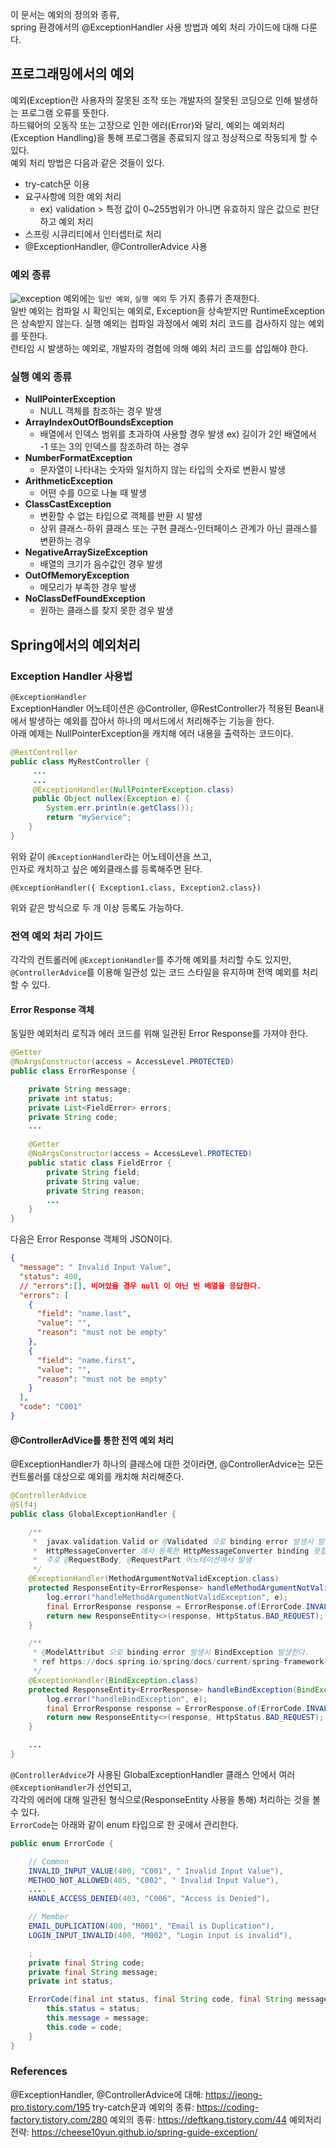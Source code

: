 이 문서는 예외의 정의와 종류, <br>spring 환경에서의 @ExceptionHandler 사용 방법과 예외 처리 가이드에 대해 다룬다. 

## 프로그래밍에서의 예외
예외(Exception란 사용자의 잘못된 조작 또는 개발자의 잘못된 코딩으로 인해 발생하는 프로그램 오류를 뜻한다. <br>하드웨어의 오동작 또는 고장으로 인한 에러(Error)와 달리, 예외는 예외처리(Exception Handling)을 통해 프로그램을 종료되지 않고 정상적으로 작동되게 할 수 있다. 
<br>예외 처리 방법은 다음과 같은 것들이 있다. 
- try-catch문 이용
- 요구사항에 의한 예외 처리 
    - ex) validation > 특정 값이 0~255범위가 아니면 유효하지 않은 값으로 판단하고 예외 처리
- 스프링 시큐리티에서 인터셉터로 처리 
- @ExceptionHandler, @ControllerAdvice 사용

### 예외 종류
![exception](exception.jpeg)
예외에는 `일반 예외`, `실행 예외` 두 가지 종류가 존재한다.<br>일반 예외는 컴파일 시 확인되는 예외로, Exception을 상속받지만 RuntimeException은 상속받지 않는다.
실행 예외는 컴파일 과정에서 예외 처리 코드를 검사하지 않는 예외를 뜻한다.<br>런타임 시 발생하는 예외로, 개발자의 경험에 의해 예외 처리 코드를 삽입해야 한다.

### 실행 예외 종류
- **NullPointerException**
    - NULL 객체를 참조하는 경우 발생
- **ArrayIndexOutOfBoundsException**
    - 배열에서 인덱스 범위를 초과하여 사용할 경우 발생
    ex) 길이가 2인 배열에서 -1 또는 3의 인덱스를 참조하려 하는 경우
- **NumberFormatException**
    - 문자열이 나타내는 숫자와 일치하지 않는 타입의 숫자로 변환시 발생 
- **ArithmeticException**
    - 어떤 수를 0으로 나눌 때 발생
- **ClassCastException**
    - 변환할 수 없는 타입으로 객체를 반환 시 발생
    - 상위 클래스-하위 클래스 또는 구현 클래스-인터페이스 관계가 아닌 클래스를 변환하는 경우 
- **NegativeArraySizeException**
    - 배열의 크기가 음수값인 경우 발생 
- **OutOfMemoryException**
    - 메모리가 부족한 경우 발생
- **NoClassDefFoundException**
    - 원하는 클래스를 찾지 못한 경우 발생 

## Spring에서의 예외처리  
### Exception Handler 사용법
`@ExceptionHandler`<br>
ExceptionHandler 어노테이션은 @Controller, @RestController가 적용된 Bean내에서 발생하는 예외를 잡아서 하나의 메서드에서 처리해주는 기능을 한다.<br>아래 예제는 NullPointerException을 캐치해 에러 내용을 출력하는 코드이다. 

```java
@RestController 
public class MyRestController {
     ... 
     ... 
     @ExceptionHandler(NullPointerException.class) 
     public Object nullex(Exception e) { 
        System.err.println(e.getClass());
        return "myService"; 
    } 
}
```
위와 같이 `@ExceptionHandler`라는 어노테이션을 쓰고,<br>인자로 캐치하고 싶은 예외클래스를 등록해주면 된다.
```
@ExceptionHandler({ Exception1.class, Exception2.class}) 
```
위와 같은 방식으로 두 개 이상 등록도 가능하다.

### 전역 예외 처리 가이드
각각의 컨트롤러에 `@ExceptionHandler`를 추가해 예외를 처리할 수도 있지만,<br>`@ControllerAdvice`를 이용해 일관성 있는 코드 스타일을 유지하며 전역 예외를 처리할 수 있다.

#### Error Response 객체 
동일한 예외처리 로직과 에러 코드를 위해 일관된 Error Response를 가져야 한다. 

```java
@Getter
@NoArgsConstructor(access = AccessLevel.PROTECTED)
public class ErrorResponse {

    private String message;
    private int status;
    private List<FieldError> errors;
    private String code;
    ...

    @Getter
    @NoArgsConstructor(access = AccessLevel.PROTECTED)
    public static class FieldError {
        private String field;
        private String value;
        private String reason;
        ...
    }
}

```
다음은 Error Response 객체의 JSON이다. 
```JSON 
{
  "message": " Invalid Input Value",
  "status": 400,
  // "errors":[], 비어있을 경우 null 이 아닌 빈 배열을 응답한다.
  "errors": [
    {
      "field": "name.last",
      "value": "",
      "reason": "must not be empty"
    },
    {
      "field": "name.first",
      "value": "",
      "reason": "must not be empty"
    }
  ],
  "code": "C001"
}
```

#### @ControllerAdVice를 통한 전역 예외 처리 
@ExceptionHandler가 하나의 클래스에 대한 것이라면, @ControllerAdvice는 모든 컨트롤러를 대상으로 예외를 캐치해 처리해준다. 

```java
@ControllerAdvice
@Slf4j
public class GlobalExceptionHandler {

    /**
     *  javax.validation.Valid or @Validated 으로 binding error 발생시 발생한다.
     *  HttpMessageConverter 에서 등록한 HttpMessageConverter binding 못할경우 발생
     *  주로 @RequestBody, @RequestPart 어노테이션에서 발생
     */
    @ExceptionHandler(MethodArgumentNotValidException.class)
    protected ResponseEntity<ErrorResponse> handleMethodArgumentNotValidException(MethodArgumentNotValidException e) {
        log.error("handleMethodArgumentNotValidException", e);
        final ErrorResponse response = ErrorResponse.of(ErrorCode.INVALID_INPUT_VALUE, e.getBindingResult());
        return new ResponseEntity<>(response, HttpStatus.BAD_REQUEST);
    }

    /**
     * @ModelAttribut 으로 binding error 발생시 BindException 발생한다.
     * ref https://docs.spring.io/spring/docs/current/spring-framework-reference/web.html#mvc-ann-modelattrib-method-args
     */
    @ExceptionHandler(BindException.class)
    protected ResponseEntity<ErrorResponse> handleBindException(BindException e) {
        log.error("handleBindException", e);
        final ErrorResponse response = ErrorResponse.of(ErrorCode.INVALID_INPUT_VALUE, e.getBindingResult());
        return new ResponseEntity<>(response, HttpStatus.BAD_REQUEST);
    }

    ...
}
```
`@ControllerAdvice`가 사용된 GlobalExceptionHandler 클래스 안에서 여러 `@ExceptionHandler`가 선언되고, <br>각각의 에러에 대해 일관된 형식으로(ResponseEntity<ErrorResponse> 사용을 통해) 처리하는 것을 볼 수 있다.
<br>
`ErrorCode`는 아래와 같이 enum 타입으로 한 곳에서 관리한다. 

```java
public enum ErrorCode {

    // Common
    INVALID_INPUT_VALUE(400, "C001", " Invalid Input Value"),
    METHOD_NOT_ALLOWED(405, "C002", " Invalid Input Value"),
    ....
    HANDLE_ACCESS_DENIED(403, "C006", "Access is Denied"),

    // Member
    EMAIL_DUPLICATION(400, "M001", "Email is Duplication"),
    LOGIN_INPUT_INVALID(400, "M002", "Login input is invalid"),

    ;
    private final String code;
    private final String message;
    private int status;

    ErrorCode(final int status, final String code, final String message) {
        this.status = status;
        this.message = message;
        this.code = code;
    }
}
```
### References
@ExceptionHandler, @ControllerAdvice에 대해: <https://jeong-pro.tistory.com/195>
try-catch문과 예외의 종류: <https://coding-factory.tistory.com/280>
예외의 종류: <https://deftkang.tistory.com/44>
예외처리 전략: <https://cheese10yun.github.io/spring-guide-exception/>